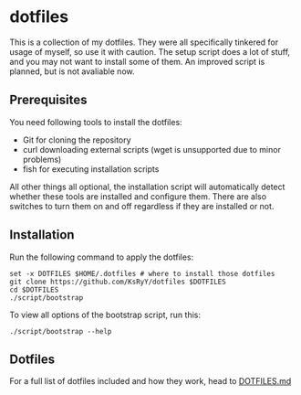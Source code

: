 # dotfiles

This is a collection of my dotfiles. They were all specifically tinkered for usage of myself, so use it with caution. The setup script does a lot of stuff, and you may not want to install some of them. An improved script is planned, but is not avaliable now.

## Prerequisites

You need following tools to install the dotfiles:

  * Git for cloning the repository
  * curl downloading external scripts (wget is unsupported due to minor problems)
  * fish for executing installation scripts

All other things all optional, the installation script will automatically detect whether these tools are installed and configure them. There are also switches to turn them on and off regardless if they are installed or not.

## Installation

Run the following command to apply the dotfiles:

```fish
set -x DOTFILES $HOME/.dotfiles # where to install those dotfiles
git clone https://github.com/KsRyY/dotfiles $DOTFILES
cd $DOTFILES
./script/bootstrap
```

To view all options of the bootstrap script, run this:

```fish
./script/bootstrap --help
```

## Dotfiles

For a full list of dotfiles included and how they work, head to [DOTFILES.md](./DOTFILES.md)

